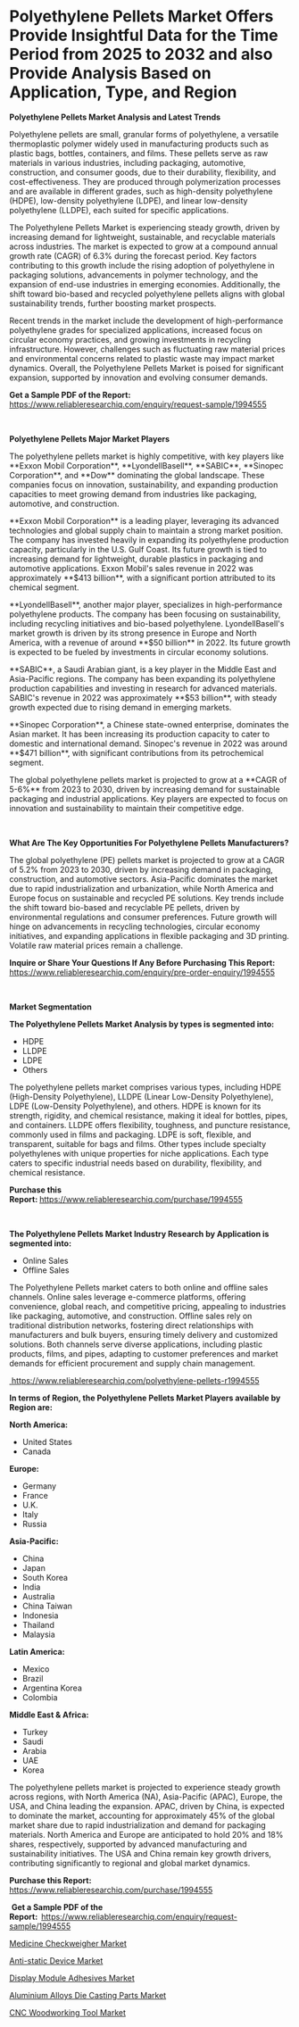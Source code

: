 <p><h1>Polyethylene Pellets Market Offers Provide Insightful Data for the Time Period from 2025 to 2032 and also Provide Analysis Based on Application, Type, and Region</h1></p><p><strong>Polyethylene Pellets Market Analysis and Latest Trends</strong></p>
<p><p>Polyethylene pellets are small, granular forms of polyethylene, a versatile thermoplastic polymer widely used in manufacturing products such as plastic bags, bottles, containers, and films. These pellets serve as raw materials in various industries, including packaging, automotive, construction, and consumer goods, due to their durability, flexibility, and cost-effectiveness. They are produced through polymerization processes and are available in different grades, such as high-density polyethylene (HDPE), low-density polyethylene (LDPE), and linear low-density polyethylene (LLDPE), each suited for specific applications.</p><p>The Polyethylene Pellets Market is experiencing steady growth, driven by increasing demand for lightweight, sustainable, and recyclable materials across industries. The market is expected to grow at a compound annual growth rate (CAGR) of 6.3% during the forecast period. Key factors contributing to this growth include the rising adoption of polyethylene in packaging solutions, advancements in polymer technology, and the expansion of end-use industries in emerging economies. Additionally, the shift toward bio-based and recycled polyethylene pellets aligns with global sustainability trends, further boosting market prospects.</p><p>Recent trends in the market include the development of high-performance polyethylene grades for specialized applications, increased focus on circular economy practices, and growing investments in recycling infrastructure. However, challenges such as fluctuating raw material prices and environmental concerns related to plastic waste may impact market dynamics. Overall, the Polyethylene Pellets Market is poised for significant expansion, supported by innovation and evolving consumer demands.</p></p>
<p><strong>Get a Sample PDF of the Report:&nbsp;</strong> <a href="https://www.reliableresearchiq.com/enquiry/request-sample/1994555?utm_campaign=1159&utm_medium=2&utm_source=Github&utm_content=ia&utm_term=30012025&utm_id=polyethylene-pellets">https://www.reliableresearchiq.com/enquiry/request-sample/1994555</a></p>
<p>&nbsp;</p>
<p><strong>Polyethylene Pellets Major Market Players</strong></p>
<p><p>The polyethylene pellets market is highly competitive, with key players like **Exxon Mobil Corporation**, **LyondellBasell**, **SABIC**, **Sinopec Corporation**, and **Dow** dominating the global landscape. These companies focus on innovation, sustainability, and expanding production capacities to meet growing demand from industries like packaging, automotive, and construction.</p><p>**Exxon Mobil Corporation** is a leading player, leveraging its advanced technologies and global supply chain to maintain a strong market position. The company has invested heavily in expanding its polyethylene production capacity, particularly in the U.S. Gulf Coast. Its future growth is tied to increasing demand for lightweight, durable plastics in packaging and automotive applications. Exxon Mobil's sales revenue in 2022 was approximately **$413 billion**, with a significant portion attributed to its chemical segment.</p><p>**LyondellBasell**, another major player, specializes in high-performance polyethylene products. The company has been focusing on sustainability, including recycling initiatives and bio-based polyethylene. LyondellBasell's market growth is driven by its strong presence in Europe and North America, with a revenue of around **$50 billion** in 2022. Its future growth is expected to be fueled by investments in circular economy solutions.</p><p>**SABIC**, a Saudi Arabian giant, is a key player in the Middle East and Asia-Pacific regions. The company has been expanding its polyethylene production capabilities and investing in research for advanced materials. SABIC's revenue in 2022 was approximately **$53 billion**, with steady growth expected due to rising demand in emerging markets.</p><p>**Sinopec Corporation**, a Chinese state-owned enterprise, dominates the Asian market. It has been increasing its production capacity to cater to domestic and international demand. Sinopec's revenue in 2022 was around **$471 billion**, with significant contributions from its petrochemical segment.</p><p>The global polyethylene pellets market is projected to grow at a **CAGR of 5-6%** from 2023 to 2030, driven by increasing demand for sustainable packaging and industrial applications. Key players are expected to focus on innovation and sustainability to maintain their competitive edge.</p></p>
<p>&nbsp;</p>
<p><strong>What Are The Key Opportunities For Polyethylene Pellets Manufacturers?</strong></p>
<p><p>The global polyethylene (PE) pellets market is projected to grow at a CAGR of 5.2% from 2023 to 2030, driven by increasing demand in packaging, construction, and automotive sectors. Asia-Pacific dominates the market due to rapid industrialization and urbanization, while North America and Europe focus on sustainable and recycled PE solutions. Key trends include the shift toward bio-based and recyclable PE pellets, driven by environmental regulations and consumer preferences. Future growth will hinge on advancements in recycling technologies, circular economy initiatives, and expanding applications in flexible packaging and 3D printing. Volatile raw material prices remain a challenge.</p></p>
<p><strong>Inquire or Share Your Questions If Any Before Purchasing This Report:</strong> <a href="https://www.reliableresearchiq.com/enquiry/pre-order-enquiry/1994555?utm_campaign=1159&utm_medium=2&utm_source=Github&utm_content=ia&utm_term=30012025&utm_id=polyethylene-pellets">https://www.reliableresearchiq.com/enquiry/pre-order-enquiry/1994555</a></p>
<p>&nbsp;</p>
<p><strong>Market Segmentation</strong></p>
<p><strong>The Polyethylene Pellets Market Analysis by types is segmented into:</strong></p>
<p><ul><li>HDPE</li><li>LLDPE</li><li>LDPE</li><li>Others</li></ul></p>
<p><p>The polyethylene pellets market comprises various types, including HDPE (High-Density Polyethylene), LLDPE (Linear Low-Density Polyethylene), LDPE (Low-Density Polyethylene), and others. HDPE is known for its strength, rigidity, and chemical resistance, making it ideal for bottles, pipes, and containers. LLDPE offers flexibility, toughness, and puncture resistance, commonly used in films and packaging. LDPE is soft, flexible, and transparent, suitable for bags and films. Other types include specialty polyethylenes with unique properties for niche applications. Each type caters to specific industrial needs based on durability, flexibility, and chemical resistance.</p></p>
<p><strong>Purchase this Report:&nbsp;</strong><a href="https://www.reliableresearchiq.com/purchase/1994555?utm_campaign=1159&utm_medium=2&utm_source=Github&utm_content=ia&utm_term=30012025&utm_id=polyethylene-pellets">https://www.reliableresearchiq.com/purchase/1994555</a></p>
<p>&nbsp;</p>
<p><strong>The Polyethylene Pellets Market Industry Research by Application is segmented into:</strong></p>
<p><ul><li>Online Sales</li><li>Offline Sales</li></ul></p>
<p><p>The Polyethylene Pellets market caters to both online and offline sales channels. Online sales leverage e-commerce platforms, offering convenience, global reach, and competitive pricing, appealing to industries like packaging, automotive, and construction. Offline sales rely on traditional distribution networks, fostering direct relationships with manufacturers and bulk buyers, ensuring timely delivery and customized solutions. Both channels serve diverse applications, including plastic products, films, and pipes, adapting to customer preferences and market demands for efficient procurement and supply chain management.</p></p>
<p><a href="https://www.reliableresearchiq.com/polyethylene-pellets-r1994555?utm_campaign=1159&utm_medium=2&utm_source=Github&utm_content=ia&utm_term=30012025&utm_id=polyethylene-pellets">&nbsp;https://www.reliableresearchiq.com/polyethylene-pellets-r1994555</a></p>
<p><strong>In terms of Region, the Polyethylene Pellets Market Players available by Region are:</strong></p>
<p>
    <p> <strong> North America: </strong>
        <ul>
            <li>United States</li>
            <li>Canada</li>
        </ul>
        </p> 
    <p> <strong> Europe: </strong>
        <ul>
            <li>Germany</li>
            <li>France</li>
            <li>U.K.</li>
            <li>Italy</li>
            <li>Russia</li>
        </ul>
        </p> 
    <p> <strong> Asia-Pacific: </strong>
        <ul>
            <li>China</li>
            <li>Japan</li>
            <li>South Korea</li>
            <li>India</li>
            <li>Australia</li>
            <li>China Taiwan</li>
            <li>Indonesia</li>
            <li>Thailand</li>
            <li>Malaysia</li>
        </ul>
        </p> 
    <p> <strong> Latin America: </strong>
        <ul>
            <li>Mexico</li>
            <li>Brazil</li>
            <li>Argentina Korea</li>
            <li>Colombia</li>
        </ul>
        </p> 
    <p> <strong> Middle East & Africa: </strong>
        <ul>
            <li>Turkey</li>
            <li>Saudi</li>
            <li>Arabia</li>
            <li>UAE</li>
            <li>Korea</li>
        </ul>
    </p>
    </p>
<p><p>The polyethylene pellets market is projected to experience steady growth across regions, with North America (NA), Asia-Pacific (APAC), Europe, the USA, and China leading the expansion. APAC, driven by China, is expected to dominate the market, accounting for approximately 45% of the global market share due to rapid industrialization and demand for packaging materials. North America and Europe are anticipated to hold 20% and 18% shares, respectively, supported by advanced manufacturing and sustainability initiatives. The USA and China remain key growth drivers, contributing significantly to regional and global market dynamics.</p></p>
<p><strong>Purchase this Report: </strong><a href="https://www.reliableresearchiq.com/purchase/1994555?utm_campaign=1159&utm_medium=2&utm_source=Github&utm_content=ia&utm_term=30012025&utm_id=polyethylene-pellets">https://www.reliableresearchiq.com/purchase/1994555</a></p>
<p>&nbsp;<strong>Get a Sample PDF of the Report:&nbsp;&nbsp;</strong><a href="https://www.reliableresearchiq.com/enquiry/request-sample/1994555?utm_campaign=1159&utm_medium=2&utm_source=Github&utm_content=ia&utm_term=30012025&utm_id=polyethylene-pellets">https://www.reliableresearchiq.com/enquiry/request-sample/1994555</a></p>
<p><strong></strong></p>
<p><p><a href="https://www.linkedin.com/pulse/growth-projections-medicine-checkweigher-market-comprehensive-wl54c?utm_campaign=1159&utm_medium=2&utm_source=Github&utm_content=ia&utm_term=30012025&utm_id=polyethylene-pellets">Medicine Checkweigher Market</a></p><p><a href="https://www.linkedin.com/pulse/anti-static-device-market-emerging-trends-future-prospects-ilaqc?utm_campaign=1159&utm_medium=2&utm_source=Github&utm_content=ia&utm_term=30012025&utm_id=polyethylene-pellets">Anti-static Device Market</a></p><p><a href="https://www.linkedin.com/pulse/exploring-growth-opportunities-display-module-adhesives-y6dmc?utm_campaign=1159&utm_medium=2&utm_source=Github&utm_content=ia&utm_term=30012025&utm_id=polyethylene-pellets">Display Module Adhesives Market</a></p><p><a href="https://www.linkedin.com/pulse/aluminium-alloys-die-casting-parts-market-size-share-trends-gcknc?utm_campaign=1159&utm_medium=2&utm_source=Github&utm_content=ia&utm_term=30012025&utm_id=polyethylene-pellets">Aluminium Alloys Die Casting Parts Market</a></p><p><a href="https://www.linkedin.com/pulse/cnc-woodworking-tool-market-outlook-from-2025-2032-marketsize-e0msf?utm_campaign=1159&utm_medium=2&utm_source=Github&utm_content=ia&utm_term=30012025&utm_id=polyethylene-pellets">CNC Woodworking Tool Market</a></p></p>